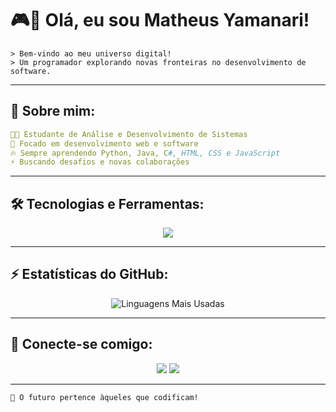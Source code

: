 # 🎮👾 Olá, eu sou Matheus Yamanari!

```
> Bem-vindo ao meu universo digital!
> Um programador explorando novas fronteiras no desenvolvimento de software.
```

---

## 🚀 Sobre mim:
```yaml
👨‍💻 Estudante de Análise e Desenvolvimento de Sistemas
🎯 Focado em desenvolvimento web e software
🔥 Sempre aprendendo Python, Java, C#, HTML, CSS e JavaScript
⚡ Buscando desafios e novas colaborações
```

---

## 🛠 Tecnologias e Ferramentas:
<div align="center">
  <img src="https://skillicons.dev/icons?i=python,java,cs,html,css,js,git" />
</div>

---

## ⚡ Estatísticas do GitHub:
<div align="center">
  <img src="https://github-readme-stats.vercel.app/api/top-langs/?username=YamanariMatt&layout=compact&theme=radical" alt="Linguagens Mais Usadas" />
</div>

---

## 📡 Conecte-se comigo:
<div align="center">
  <a href="https://www.linkedin.com/in/matheusyamanari/"><img src="https://img.shields.io/badge/LinkedIn-0A66C2?style=for-the-badge&logo=linkedin&logoColor=white" /></a>
  <a href="mailto:matheusvictormy@gmail.com"><img src="https://img.shields.io/badge/Email-D14836?style=for-the-badge&logo=gmail&logoColor=white" /></a>
</div>

---

```css
🚀 O futuro pertence àqueles que codificam!
```

